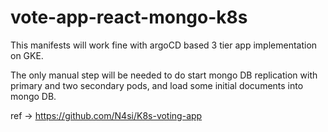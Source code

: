 # vote-app-react-mongo-k8s

This manifests will work fine with argoCD based 3 tier app implementation on GKE.

The only manual step will be needed to do start mongo DB replication with primary and two secondary pods, and load some initial documents into mongo DB.

ref -> https://github.com/N4si/K8s-voting-app
